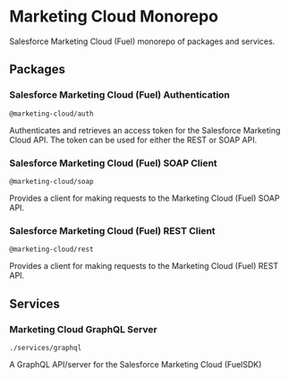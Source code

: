 # Marketing Cloud Monorepo
Salesforce Marketing Cloud (Fuel) monorepo of packages and services.

## Packages

### Salesforce Marketing Cloud (Fuel) Authentication
`@marketing-cloud/auth`

Authenticates and retrieves an access token for the Salesforce Marketing Cloud API. The token can be used for either the REST or SOAP API.

### Salesforce Marketing Cloud (Fuel) SOAP Client
`@marketing-cloud/soap`

Provides a client for making requests to the Marketing Cloud (Fuel) SOAP API.

### Salesforce Marketing Cloud (Fuel) REST Client
`@marketing-cloud/rest`

Provides a client for making requests to the Marketing Cloud (Fuel) REST API.

## Services

### Marketing Cloud GraphQL Server
`./services/graphql`

A GraphQL API/server for the Salesforce Marketing Cloud (FuelSDK)
